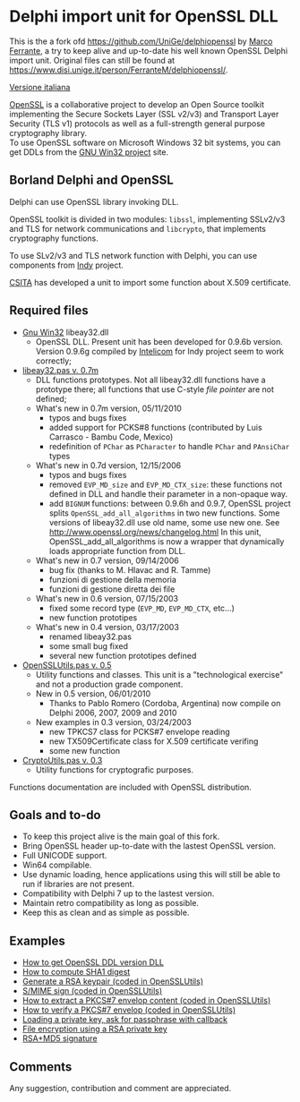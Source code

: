 # Delphi import unit for OpenSSL DLL

This is the a fork ofd https://github.com/UniGe/delphiopenssl by [Marco Ferrante](https://github.com/mfprimo), a try to keep alive and up-to-date his well known OpenSSL Delphi import unit. Original files can still be found at https://www.disi.unige.it/person/FerranteM/delphiopenssl/.

[Versione italiana](LEGGIMI.md)

[OpenSSL](http://www.openssl.org/) is a collaborative project to develop an Open Source toolkit implementing the Secure Sockets Layer (SSL v2/v3) and Transport Layer Security (TLS v1) protocols as well as a full-strength general purpose cryptography library.<br>
To use OpenSSL software on Microsoft Windows 32 bit systems, you can get DDLs from the [GNU Win32 project](http://gnuwin32.sourceforge.net/)
site.

## Borland Delphi and OpenSSL

Delphi can use OpenSSL library invoking DLL.

OpenSSL toolkit is divided in two modules: `libssl`, implementing SSLv2/v3 and TLS for network communications and `libcrypto`, that implements cryptography functions.

To use SLv2/v3 and TLS network function with Delphi, you can use components from [Indy](http://www.nevrona.com/Indy/) project.

[CSITA](http://www.cedia.unige.it/) has developed a unit to import some function about X.509 certificate.

## Required files

- [Gnu Win32](http://gnuwin32.sourceforge.net/packages/openssl.htm) libeay32.dll
  - OpenSSL DLL. Present unit has been developed for 0.9.6b version. Version 0.9.6g compiled by [Intelicom](http://www.intelicom.si/) for Indy project seem to work correctly;
- [libeay32.pas v. 0.7m](libeay32.pas)
  - DLL functions prototypes. Not all libeay32.dll functions have a prototype there; all functions that use C-style _file pointer_ are not defined;
  * What's new in 0.7m version, 05/11/2010
    - typos and bugs fixes
    - added support for PCKS#8 functions (contributed by Luis Carrasco - Bambu Code, Mexico)
    - redefinition of `PChar` as `PCharacter` to handle `PChar` and `PAnsiChar` types
  * What's new in 0.7d version, 12/15/2006
    - typos and bugs fixes
    - removed `EVP_MD_size` and `EVP_MD_CTX_size`: these functions not defined in DLL and handle their parameter in a non-opaque way.
    - add `BIGNUM` functions: between 0.9.6h and 0.9.7, OpenSSL project splits `OpenSSL_add_all_algorithms` in two new functions. Some versions of libeay32.dll use old name, some use new one. See http://www.openssl.org/news/changelog.html In this unit, OpenSSL_add_all_algorithms is now a wrapper that dynamically loads appropriate function from DLL.
  * What's new in 0.7 version, 09/14/2006
    - bug fix (thanks to M. Hlavac and R. Tamme)
    - funzioni di gestione della memoria
    - funzioni di gestione diretta dei file
  * What's new in 0.6 version, 07/15/2003
    - fixed some record type (`EVP_MD`, `EVP_MD_CTX`, etc...)
    - new function prototipes
  * What's new in 0.4 version, 03/17/2003
    - renamed libeay32.pas
    - some small bug fixed
    - several new function prototipes defined
- [OpenSSLUtils.pas v. 0.5](OpenSSLUtils.pas)
  - Utility functions and classes. This unit is a "technological exercise" and not a production grade component.
  * New in 0.5 version, 06/01/2010
    - Thanks to Pablo Romero (Cordoba, Argentina) now compile on Delphi 2006, 2007, 2009 and 2010
  * New examples in 0.3 version, 03/24/2003
    - new TPKCS7 class for PCKS#7 envelope reading
    - new TX509Certificate class for X.509 certificate verifing
    - some new function
- [CryptoUtils.pas v. 0.3](CryptoUtils.pas)
  - Utility functions for cryptografic purposes.

Functions documentation are included with OpenSSL distribution.

## Goals and to-do

- To keep this project alive is the main goal of this fork.
- Bring OpenSSL header up-to-date with the lastest OpenSSL version.
- Full UNICODE support.
- Win64 compilable.
- Use dynamic loading, hence applications using this will still be able to run if libraries are not present.
- Compatibility with Delphi 7 up to the lastest version.
- Maintain retro compatibility as long as possible.
- Keep this as clean and as simple as possible.

## Examples

- [How to get OpenSSL DDL version DLL](example1.md)
- [How to compute SHA1 digest](example2.md)
- [Generate a RSA keypair (coded in OpenSSLUtils)](example3.md)
- [S/MIME sign (coded in OpenSSLUtils)](example4.md)
- [How to extract a PKCS#7 envelop content (coded in OpenSSLUtils)](example5.md)
- [How to verify a PKCS#7 envelop (coded in OpenSSLUtils)](example6.md)
- [Loading a private key, ask for passphrase with callback](AskPassphrase.md)
- [File encryption using a RSA private key](RSAEncrypt.md)
- [RSA+MD5 signature](RSAMD5sig.md)

## Comments

Any suggestion, contribution and comment are appreciated.
